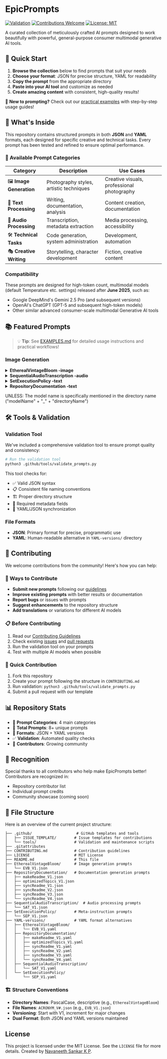 # EpicPrompts

[![Validation](https://img.shields.io/badge/validation-passing-brightgreen)](#validation)
[![Contributions Welcome](https://img.shields.io/badge/contributions-welcome-orange.svg)](CONTRIBUTING.md)
[![License: MIT](https://img.shields.io/badge/License-MIT-yellow.svg)](LICENSE)

A curated collection of meticulously crafted AI prompts designed to work beautifully with powerful, general-purpose consumer multimodal generative AI tools.

## 🚀 Quick Start

1. **Browse the collection** below to find prompts that suit your needs
2. **Choose your format**: JSON for precise structure, YAML for readability  
3. **Copy the prompt** from the appropriate directory
4. **Paste into your AI tool** and customize as needed
5. **Create amazing content** with consistent, high-quality results!

📖 **New to prompting?** Check out our [practical examples](EXAMPLES.md) with step-by-step usage guides!

## 🎯 What's Inside

This repository contains structured prompts in both **JSON** and **YAML** formats, each designed for specific creative and technical tasks. Every prompt has been tested and refined to ensure optimal performance.

### 🎨 Available Prompt Categories

| Category | Description | Use Cases |
|----------|-------------|-----------|
| 🖼️ **Image Generation** | Photography styles, artistic techniques | Creative visuals, professional photography |
| 📝 **Text Processing** | Writing, documentation, analysis | Content creation, documentation |
| 🎵 **Audio Processing** | Transcription, metadata extraction | Media processing, accessibility |
| 🛠️ **Technical Tasks** | Code generation, system administration | Development, automation |
| 🎭 **Creative Writing** | Storytelling, character development | Fiction, creative content |

### Compatibility

These prompts are designed for high-token count, multimodal models (default Temperature etc. settings) released after **June 2025**, such as:
* Google DeepMind's Gemini 2.5 Pro (and subsequent versions)
* OpenAI's ChatGPT (GPT-5 and subsequent high-token models)
* Other similar advanced consumer-scale multimodal Generative AI tools

## 📚 Featured Prompts

> 💡 **Tip**: See [EXAMPLES.md](EXAMPLES.md) for detailed usage instructions and practical workflows!

### Image Generation

<details>
<summary><b>EtherealVintageBloom -image</b></summary>

A prompt for generating and analyzing images with a specific photographic style.

**When to use:**
To generate an image with an ethereal, vintage, and cinematic feel.

**What to provide:**
* A brief description of the image + the JSON prompt.

[Access Folder](./EtherealVintageBloom/)

*OutputExample: Gemini 2.5 Flash Image Preview (Google Nano Banana)*

<img width="1024" height="1024" alt="Preview" src="https://res.cloudinary.com/dporqrc5z/image/upload/v1757923505/download_poxdzo.png" />

---
</details>

<details>
<summary><b>SequentialAudioTranscription -audio</b></summary>

A prompt for transcribing a collection of audio files sequentially and extracting metadata.

**When to use:**
* When you have multiple audio files to transcribe and want to extract information like speaker's name, gender, and age.

**What to upload:**
* A collection of audio files.

[Access Folder](./SequentialAudioTranscription/)
</details>

<details>
<summary><b>SetExecutionPolicy -text</b></summary>

A meta-instruction prompt to set the execution policy for a large-scale task.

**When to use:**
* Before a complex, multi-step task to ensure the AI prioritizes quality and accuracy over speed.

[Access Folder](./SetExecutionPolicy/)
</details>

<details>
<summary><b>RepositoryDocumentation -text</b></summary>

A collection of prompts to generate and maintain documentation for a code repository.

**When to use:**
* To automatically generate or update a `README.md` and `LICENSE` file for your repository based on its content.

**Versions:**
* **`makeReadme_V1.json`**: Use this to generate a brand new `README.md` and `LICENSE` from scratch by analyzing the repository's content.
* **`syncReadme_V1.json`**: Use this for a basic update. It checks for new or deleted files and updates the file structure in the `README.md`.
* **`syncReadme_V2` / `syncReadme_V2.json`**: Use this for a comprehensive update. It performs a deep analysis of code, dependencies, and build scripts to ensure every part of the `README.md` is perfectly synchronized with the repository's current state.

[Access Folder](./RepositoryDocumentation/)
</details>

UNLESS: The model name is specifically mentioned in the directory name ("modelName" + "_" + "directoryName")

## 🛠️ Tools & Validation

### Validation Tool
We've included a comprehensive validation tool to ensure prompt quality and consistency:

```bash
# Run the validation tool
python3 .github/tools/validate_prompts.py
```

This tool checks for:
- ✅ Valid JSON syntax
- 📋 Consistent file naming conventions
- 🏗️ Proper directory structure
- 📝 Required metadata fields
- 🔄 YAML/JSON synchronization

### File Formats
- **JSON**: Primary format for precise, programmatic use
- **YAML**: Human-readable alternative in `YAML-versions/` directory

## 🤝 Contributing

We welcome contributions from the community! Here's how you can help:

### 🎯 Ways to Contribute
- **Submit new prompts** following our [guidelines](CONTRIBUTING.md)
- **Improve existing prompts** with better results or documentation
- **Report bugs** or issues with prompts
- **Suggest enhancements** to the repository structure
- **Add translations** or variations for different AI models

### 📋 Before Contributing
1. Read our [Contributing Guidelines](CONTRIBUTING.md)
2. Check existing [issues](https://github.com/navuxneeth/EpicPrompts/issues) and [pull requests](https://github.com/navuxneeth/EpicPrompts/pulls)
3. Run the validation tool on your prompts
4. Test with multiple AI models when possible

### 🚀 Quick Contribution
1. Fork this repository
2. Create your prompt following the structure in `CONTRIBUTING.md`
3. Run validation: `python3 .github/tools/validate_prompts.py`
4. Submit a pull request with our template

## 📊 Repository Stats
- 📁 **Prompt Categories**: 4 main categories
- 📄 **Total Prompts**: 8+ unique prompts  
- 🔧 **Formats**: JSON + YAML versions
- ✅ **Validation**: Automated quality checks
- 🤝 **Contributors**: Growing community

## 🎉 Recognition

Special thanks to all contributors who help make EpicPrompts better! Contributors are recognized in:
- Repository contributor list
- Individual prompt credits
- Community showcase (coming soon)

## 📁 File Structure

Here is an overview of the current project structure:

```
├── .github/                    # GitHub templates and tools
│   ├── ISSUE_TEMPLATE/        # Issue templates for contributions
│   └── tools/                 # Validation and maintenance scripts
├── .gitattributes
├── CONTRIBUTING.md            # Contribution guidelines
├── LICENSE                    # MIT License
├── README.md                  # This file
├── EtherealVintageBloom/      # Image generation prompts
│   └── EVB_V1.json
├── RepositoryDocumentation/   # Documentation generation prompts
│   ├── makeReadme_V1.json
│   ├── optimizedTopics_V1.json
│   ├── syncReadme_V1.json
│   ├── syncReadme_V2.json
│   ├── syncReadme_V3.json
│   └── syncReadme_V4.json
├── SequentialAudioTranscription/  # Audio processing prompts
│   └── SAT_V1.json
├── SetExecutionPolicy/        # Meta-instruction prompts
│   └── SEP_V1.json
├── YAML-versions/             # YAML format alternatives
│   ├── EtherealVintageBloom/
│   │   └── EVB_V1.yaml
│   ├── RepositoryDocumentation/
│   │   ├── makeReadme_V1.yaml
│   │   ├── optimizedTopics_V1.yaml
│   │   ├── syncReadme_V1.yaml
│   │   ├── syncReadme_V2.yaml
│   │   ├── syncReadme_V3.yaml
│   │   └── syncReadme_V4.yaml
│   ├── SequentialAudioTranscription/
│   │   └── SAT_V1.yaml
│   └── SetExecutionPolicy/
│       └── SEP_V1.yaml
```

### 🏗️ Structure Conventions
- **Directory Names**: PascalCase, descriptive (e.g., `EtherealVintageBloom`)
- **File Names**: `ACRONYM_V#.json` (e.g., `EVB_V1.json`)
- **Versioning**: Start with V1, increment for major changes
- **Dual Format**: Both JSON and YAML versions maintained
## License

This project is licensed under the MIT License. See the `LICENSE` file for more details.
Created by [Navaneeth Sankar K P](https://www.linkedin.com/in/navaneeth-sankar-k-p).
